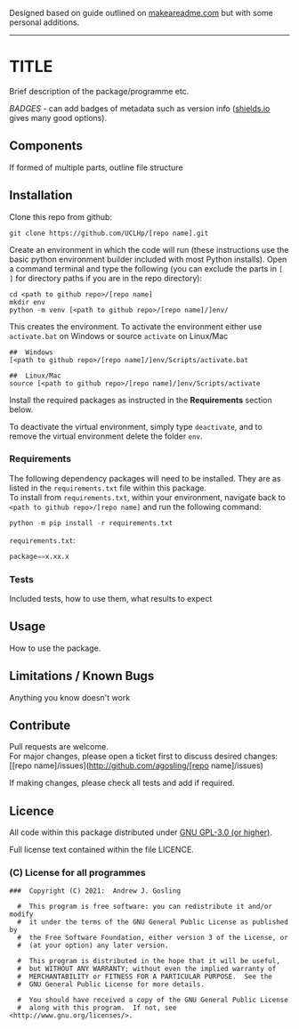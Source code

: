 Designed based on guide outlined on [makeareadme.com](https://www.makeareadme.com/) but with some personal additions.

--------------------------------------------------------------------------------

# TITLE

Brief description of the package/programme etc.

_BADGES_ - can add badges of metadata such as version info ([shields.io](https://shields.io/) gives many good options).

## Components

If formed of multiple parts, outline file structure

## Installation

Clone this repo from github:

```console
git clone https://github.com/UCLHp/[repo name].git
```

Create an environment in which the code will run (these instructions use the basic python environment builder included with most Python installs). Open a command terminal and type the following  (you can exclude the parts in `[ ]` for directory paths if you are in the repo directory):

```console
cd <path to github repo>/[repo name]
mkdir env
python -m venv [<path to github repo>/[repo name]/]env/
```

This creates the environment. To activate the environment either use `activate.bat` on Windows or source `activate` on Linux/Mac

```console
##  Windows
[<path to github repo>/[repo name]/]env/Scripts/activate.bat

##  Linux/Mac
source [<path to github repo>/[repo name]/]env/Scripts/activate
```

Install the required packages as instructed in the **Requirements** section below.

To deactivate the virtual environment, simply type `deactivate`, and to remove the virtual environment delete the folder `env`.

### Requirements

The following dependency packages will need to be installed. They are as listed in the `requirements.txt` file within this package.<br>
To install from `requirements.txt`, within your environment, navigate back to `<path to github repo>/[repo name]` and run the following command:

```python
python -m pip install -r requirements.txt
```

`requirements.txt`:

```python
package==x.xx.x
```

### Tests

Included tests, how to use them, what results to expect

## Usage

How to use the package.

## Limitations / Known Bugs

Anything you know doesn't work

## Contribute

Pull requests are welcome.<br>
For major changes, please open a ticket first to discuss desired changes: [[repo name]/issues](http://github.com/agosling/[repo name]/issues)

If making changes, please check all tests and add if required.

## Licence

All code within this package distributed under [GNU GPL-3.0 (or higher)](https://opensource.org/licenses/GPL-3.0).

Full license text contained within the file LICENCE.

### (C) License for all programmes

```
###  Copyright (C) 2021:  Andrew J. Gosling

  #  This program is free software: you can redistribute it and/or modify
  #  it under the terms of the GNU General Public License as published by
  #  the Free Software Foundation, either version 3 of the License, or
  #  (at your option) any later version.

  #  This program is distributed in the hope that it will be useful,
  #  but WITHOUT ANY WARRANTY; without even the implied warranty of
  #  MERCHANTABILITY or FITNESS FOR A PARTICULAR PURPOSE.  See the
  #  GNU General Public License for more details.

  #  You should have received a copy of the GNU General Public License
  #  along with this program.  If not, see <http://www.gnu.org/licenses/>.
```
